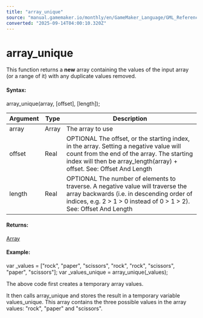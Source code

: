 ```yaml
---
title: "array_unique"
source: "manual.gamemaker.io/monthly/en/GameMaker_Language/GML_Reference/Variable_Functions/array_unique.htm"
converted: "2025-09-14T04:00:10.320Z"
---
```


# array\_unique

This function returns a **new** array containing the values of the input array (or a range of it) with any duplicate values removed.

#### Syntax:

array\_unique(array, \[offset\], \[length\]);

| Argument | Type | Description |
| --- | --- | --- |
| array | Array | The array to use |
| offset | Real | OPTIONAL The offset, or the starting index, in the array. Setting a negative value will count from the end of the array. The starting index will then be array_length(array) + offset. See: Offset And Length |
| length | Real | OPTIONAL The number of elements to traverse. A negative value will traverse the array backwards (i.e. in descending order of indices, e.g. 2 > 1 > 0 instead of 0 > 1 > 2). See: Offset And Length |

#### Returns:

[Array](../../GML_Overview/Arrays.md)

#### Example:

var \_values = \["rock", "paper", "scissors", "rock", "rock", "scissors", "paper", "scissors"\];
var \_values\_unique = array\_unique(\_values);

The above code first creates a temporary array values.

It then calls array\_unique and stores the result in a temporary variable values\_unique. This array contains the three possible values in the array values: "rock", "paper" and "scissors".